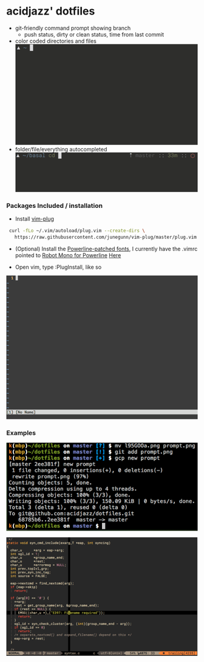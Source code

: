 # acidjazz' dotfiles

* git-friendly command prompt showing branch
  * push status, dirty or clean status, time from last commit
* color coded directories and files
![](geometry.gif)
* folder/file/everything autocompleted
![](autocomplete.gif)

### Packages Included / installation

* Install [vim-plug](https://github.com/junegunn/vim-plug)
```bash
 curl -fLo ~/.vim/autoload/plug.vim --create-dirs \
   https://raw.githubusercontent.com/junegunn/vim-plug/master/plug.vim
```

* (Optional) Install the [Powerline-patched fonts](https://github.com/powerline/fonts), I currently have the .vimrc pointed to [Robot Mono for Powerline](https://github.com/powerline/fonts/blob/master/RobotoMono/Roboto%20Mono%20for%20Powerline.ttf) [Here](https://github.com/acidjazz/dotfiles/blob/master/.vimrc#L143)

* Open vim, type :PlugInstall, like so


![vim-plug](https://raw.githubusercontent.com/junegunn/i/master/vim-plug/installer.gif)


### Examples

![shell prompt](/prompt.png)


![terminal prompt](/terminal.png)
